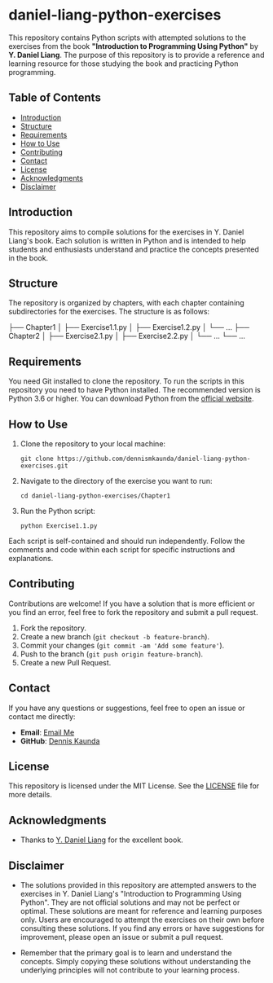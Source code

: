 # daniel-liang-python-exercises

This repository contains Python scripts with attempted solutions to the exercises from the book **"Introduction to Programming Using Python"** by **Y. Daniel Liang**. The purpose of this repository is to provide a reference and learning resource for those studying the book and practicing Python programming.


## Table of Contents

- [Introduction](#introduction)
- [Structure](#structure)
- [Requirements](#requirements)
- [How to Use](#how-to-use)
- [Contributing](#contributing)
- [Contact](#contact)
- [License](#license)
- [Acknowledgments](#acknowledgments)
- [Disclaimer](#disclaimer)

## Introduction

This repository aims to compile solutions for the exercises in Y. Daniel Liang's book. Each solution is written in Python and is intended to help students and enthusiasts understand and practice the concepts presented in the book.

## Structure

The repository is organized by chapters, with each chapter containing subdirectories for the exercises. The structure is as follows:

├── Chapter1
│   ├── Exercise1.1.py
│   ├── Exercise1.2.py
│   └── ...
├── Chapter2
│   ├── Exercise2.1.py
│   ├── Exercise2.2.py
│   └── ...
└── ...


## Requirements

You need Git installed to clone the repository. To run the scripts in this repository you need to have Python installed. The recommended version is Python 3.6 or higher. You can download Python from the [official website](https://www.python.org/downloads/).

## How to Use

1. Clone the repository to your local machine:

    ```
    git clone https://github.com/dennismkaunda/daniel-liang-python-exercises.git
    ```

2. Navigate to the directory of the exercise you want to run:

    ```
    cd daniel-liang-python-exercises/Chapter1
    ```

3. Run the Python script:

    ```
    python Exercise1.1.py
    ```

Each script is self-contained and should run independently. Follow the comments and code within each script for specific instructions and explanations.

## Contributing

Contributions are welcome! If you have a solution that is more efficient or you find an error, feel free to fork the repository and submit a pull request.

1. Fork the repository.
2. Create a new branch (`git checkout -b feature-branch`).
3. Commit your changes (`git commit -am 'Add some feature'`).
4. Push to the branch (`git push origin feature-branch`).
5. Create a new Pull Request.

## Contact

If you have any questions or suggestions, feel free to open an issue or contact me directly:

- **Email**: [Email Me](mailto:mphatso.myprojects@gmail.com)
- **GitHub**: [Dennis Kaunda](https://github.com/dennismkaunda)

## License

This repository is licensed under the MIT License. See the [LICENSE](LICENSE) file for more details.

## Acknowledgments

- Thanks to [Y. Daniel Liang](https://yongdanielliang.github.io/) for the excellent book.

## Disclaimer


- The solutions provided in this repository are attempted answers to the exercises in Y. Daniel Liang's "Introduction to Programming Using Python". They are not official solutions and may not be perfect or optimal. These solutions are meant for reference and learning purposes only. Users are encouraged to attempt the exercises on their own before consulting these solutions. If you find any errors or have suggestions for improvement, please open an issue or submit a pull request.

- Remember that the primary goal is to learn and understand the concepts. Simply copying these solutions without understanding the underlying principles will not contribute to your learning process.

